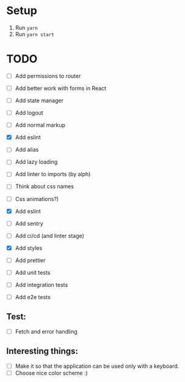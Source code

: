 # Setup
1. Run `yarn`
2. Run `yarn start`


# TODO
- [ ] Add permissions to router
- [ ] Add better work with forms in React
- [ ] Add state manager
- [ ] Add logout
- [ ] Add normal markup
- [x] Add eslint
- [ ] Add alias
- [ ] Add lazy loading
- [ ] Add linter to imports (by alph)
- [ ] Think about css names
- [ ] Css animations?)
- [x] Add eslint
- [ ] Add sentry
- [ ] Add ci/cd (and linter stage)
- [x] Add styles
- [ ] Add prettier
- [ ] Add unit tests
- [ ] Add integration tests
- [ ] Add e2e tests


## Test:
- [ ] Fetch and error handling

## Interesting things:
- [ ] Make it so that the application can be used only with a keyboard.
- [ ] Choose nice color scheme :)

